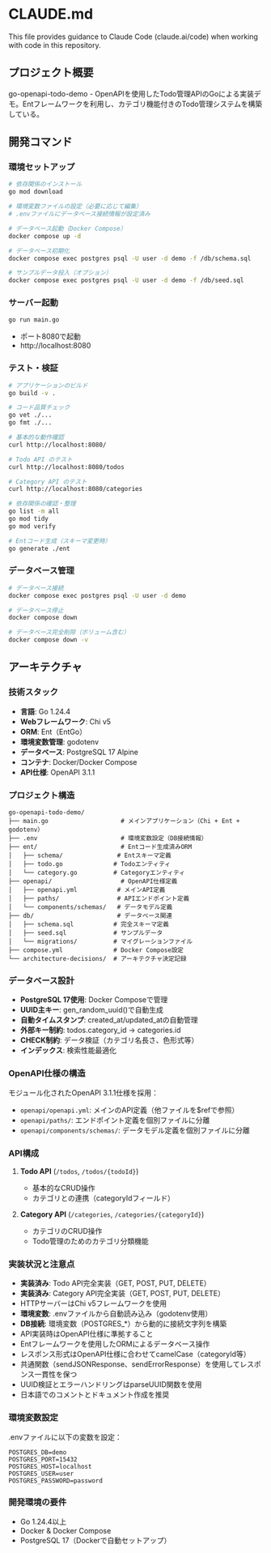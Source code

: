 # CLAUDE.md

This file provides guidance to Claude Code (claude.ai/code) when working with code in this repository.

## プロジェクト概要

go-openapi-todo-demo - OpenAPIを使用したTodo管理APIのGoによる実装デモ。Entフレームワークを利用し、カテゴリ機能付きのTodo管理システムを構築している。

## 開発コマンド

### 環境セットアップ
```bash
# 依存関係のインストール
go mod download

# 環境変数ファイルの設定（必要に応じて編集）
# .envファイルにデータベース接続情報が設定済み

# データベース起動（Docker Compose）
docker compose up -d

# データベース初期化
docker compose exec postgres psql -U user -d demo -f /db/schema.sql

# サンプルデータ投入（オプション）
docker compose exec postgres psql -U user -d demo -f /db/seed.sql
```

### サーバー起動
```bash
go run main.go
```
- ポート8080で起動
- http://localhost:8080

### テスト・検証
```bash
# アプリケーションのビルド
go build -v .

# コード品質チェック
go vet ./...
go fmt ./...

# 基本的な動作確認
curl http://localhost:8080/

# Todo API のテスト
curl http://localhost:8080/todos

# Category API のテスト
curl http://localhost:8080/categories

# 依存関係の確認・整理
go list -m all
go mod tidy
go mod verify

# Entコード生成（スキーマ変更時）
go generate ./ent
```

### データベース管理
```bash
# データベース接続
docker compose exec postgres psql -U user -d demo

# データベース停止
docker compose down

# データベース完全削除（ボリューム含む）
docker compose down -v
```

## アーキテクチャ

### 技術スタック
- **言語**: Go 1.24.4
- **Webフレームワーク**: Chi v5
- **ORM**: Ent（EntGo）
- **環境変数管理**: godotenv
- **データベース**: PostgreSQL 17 Alpine
- **コンテナ**: Docker/Docker Compose
- **API仕様**: OpenAPI 3.1.1

### プロジェクト構造
```
go-openapi-todo-demo/
├── main.go                    # メインアプリケーション（Chi + Ent + godotenv）
├── .env                       # 環境変数設定（DB接続情報）
├── ent/                       # Entコード生成済みORM
│   ├── schema/               # Entスキーマ定義
│   ├── todo.go              # Todoエンティティ
│   └── category.go          # Categoryエンティティ
├── openapi/                   # OpenAPI仕様定義
│   ├── openapi.yml           # メインAPI定義
│   ├── paths/                # APIエンドポイント定義
│   └── components/schemas/   # データモデル定義
├── db/                       # データベース関連
│   ├── schema.sql           # 完全スキーマ定義
│   ├── seed.sql             # サンプルデータ
│   └── migrations/          # マイグレーションファイル
├── compose.yml              # Docker Compose設定
└── architecture-decisions/  # アーキテクチャ決定記録
```

### データベース設計
- **PostgreSQL 17使用**: Docker Composeで管理
- **UUID主キー**: gen_random_uuid()で自動生成
- **自動タイムスタンプ**: created_at/updated_atの自動管理
- **外部キー制約**: todos.category_id → categories.id
- **CHECK制約**: データ検証（カテゴリ名長さ、色形式等）
- **インデックス**: 検索性能最適化

### OpenAPI仕様の構造
モジュール化されたOpenAPI 3.1.1仕様を採用：
- `openapi/openapi.yml`: メインのAPI定義（他ファイルを$refで参照）
- `openapi/paths/`: エンドポイント定義を個別ファイルに分離
- `openapi/components/schemas/`: データモデル定義を個別ファイルに分離

### API構成
1. **Todo API** (`/todos`, `/todos/{todoId}`)
   - 基本的なCRUD操作
   - カテゴリとの連携（categoryIdフィールド）

2. **Category API** (`/categories`, `/categories/{categoryId}`)
   - カテゴリのCRUD操作
   - Todo管理のためのカテゴリ分類機能

### 実装状況と注意点
- **実装済み**: Todo API完全実装（GET, POST, PUT, DELETE）
- **実装済み**: Category API完全実装（GET, POST, PUT, DELETE）
- HTTPサーバーはChi v5フレームワークを使用
- **環境変数**: .envファイルから自動読み込み（godotenv使用）
- **DB接続**: 環境変数（POSTGRES_*）から動的に接続文字列を構築
- API実装時はOpenAPI仕様に準拠すること
- Entフレームワークを使用したORMによるデータベース操作
- レスポンス形式はOpenAPI仕様に合わせてcamelCase（categoryId等）
- 共通関数（sendJSONResponse、sendErrorResponse）を使用してレスポンス一貫性を保つ
- UUID検証とエラーハンドリングはparseUUID関数を使用
- 日本語でのコメントとドキュメント作成を推奨

### 環境変数設定
.envファイルに以下の変数を設定：
```
POSTGRES_DB=demo
POSTGRES_PORT=15432
POSTGRES_HOST=localhost
POSTGRES_USER=user
POSTGRES_PASSWORD=password
```

### 開発環境の要件
- Go 1.24.4以上
- Docker & Docker Compose
- PostgreSQL 17（Dockerで自動セットアップ）